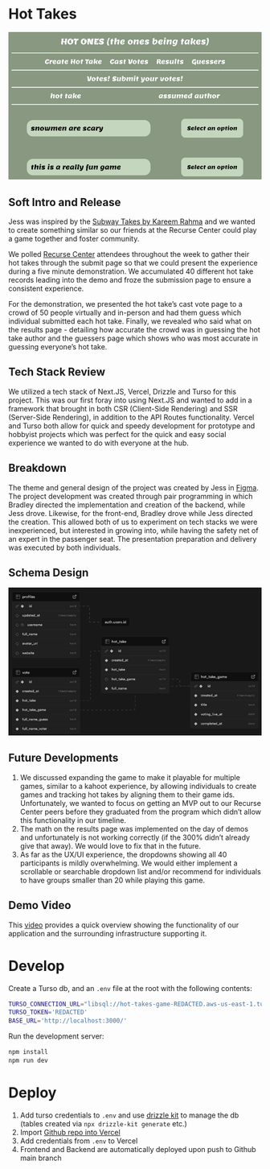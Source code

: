 # Hot Takes

![cast_votes_screenshot.png](images/cast_votes_screenshot.png)

## Soft Intro and Release

Jess was inspired by the [Subway Takes by Kareem Rahma](https://www.youtube.com/@SubwayTakes) and we wanted to create something similar so our friends at the Recurse Center could play a game together and foster community.

We polled [Recurse Center](https://www.recurse.com/) attendees throughout the week to gather their hot takes through the submit page so that we could present the experience during a five minute demonstration. We accumulated 40 different hot take records leading into the demo and froze the submission page to ensure a consistent experience.

For the demonstration, we presented the hot take’s cast vote page to a crowd of 50 people virtually and in-person and had them guess which individual submitted each hot take. Finally, we revealed who said what on the results page - detailing how accurate the crowd was in guessing the hot take author and the guessers page which shows who was most accurate in guessing everyone’s hot take.

## Tech Stack Review

We utilized a tech stack of Next.JS, Vercel, Drizzle and Turso for this project. This was our first foray into using Next.JS and wanted to add in a framework that brought in both CSR (Client-Side Rendering) and SSR (Server-Side Rendering), in addition to the API Routes functionality. Vercel and Turso both allow for quick and speedy development for prototype and hobbyist projects which was perfect for the quick and easy social experience we wanted to do with everyone at the hub.

## Breakdown

The theme and general design of the project was created by Jess in [Figma](https://www.figma.com/design/aCLimfvvYabx1okaTMpPTF/Scalding-Takes?node-id=0-1&t=ruVhOlOzln1sCQM7-1). The project development was created through pair programming in which Bradley directed the implementation and creation of the backend, while Jess drove. Likewise, for the front-end, Bradley drove while Jess directed the creation. This allowed both of us to experiment on tech stacks we were inexperienced, but interested in growing into, while having the safety net of an expert in the passenger seat. The presentation preparation and delivery was executed by both individuals.

## Schema Design

![schema design](images/schema_design.png)

## Future Developments

1. We discussed expanding the game to make it playable for multiple games, similar to a kahoot experience, by allowing individuals to create games and tracking hot takes by aligning them to their game ids. Unfortunately, we wanted to focus on getting an MVP out to our Recurse Center peers before they graduated from the program which didn’t allow this functionality in our timeline.
2. The math on the results page was implemented on the day of demos and unfortunately is not working correctly (if the 300% didn’t already give that away). We would love to fix that in the future.
3. As far as the UX/UI experience, the dropdowns showing all 40 participants is mildly overwhelming. We would either implement a scrollable or searchable dropdown list and/or recommend for individuals to have groups smaller than 20 while playing this game.

## Demo Video

This [video](https://youtu.be/XtUc0Y7qqv0) provides a quick overview showing the functionality of our application and the surrounding infrastructure supporting it.

# Develop

Create a Turso db, and an `.env` file at the root with the following contents:

```bash
TURSO_CONNECTION_URL="libsql://hot-takes-game-REDACTED.aws-us-east-1.turso.io"
TURSO_TOKEN='REDACTED'
BASE_URL='http://localhost:3000/'
```

Run the development server:

```bash
npm install
npm run dev
```

# Deploy

1. Add turso credentials to `.env` and use [drizzle kit](https://orm.drizzle.team/docs/kit-overview) to manage the db (tables created via `npx drizzle-kit generate` etc.)
2. Import [Github repo into Vercel](https://vercel.com/docs/git#deploying-a-git-repository)
3. Add credentials from `.env` to Vercel
4. Frontend and Backend are automatically deployed upon push to Github main branch
